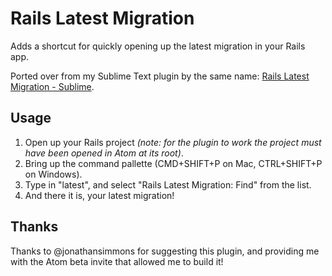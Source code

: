 # Rails Latest Migration

Adds a shortcut for quickly opening up the latest migration in your Rails app.

Ported over from my Sublime Text plugin by the same name: [Rails Latest Migration - Sublime](https://github.com/alexpls/Rails-Latest-Migration).

Usage
--
1. Open up your Rails project *(note: for the plugin to work the project must have been opened in Atom at its root)*.
2. Bring up the command pallette (CMD+SHIFT+P on Mac, CTRL+SHIFT+P on Windows).
3. Type in "latest", and select "Rails Latest Migration: Find" from the list.
4. And there it is, your latest migration!

Thanks
--
Thanks to @jonathansimmons for suggesting this plugin, and providing me with the Atom beta invite that allowed me to build it!
